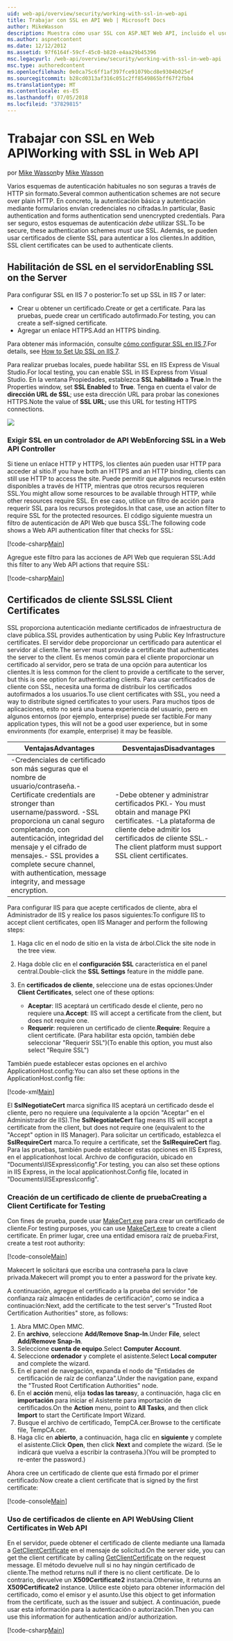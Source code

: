```yaml
---
uid: web-api/overview/security/working-with-ssl-in-web-api
title: Trabajar con SSL en API Web | Microsoft Docs
author: MikeWasson
description: Muestra cómo usar SSL con ASP.NET Web API, incluido el uso de certificados de cliente SSL.
ms.author: aspnetcontent
ms.date: 12/12/2012
ms.assetid: 97f6164f-59cf-45c0-b820-e4aa29b45396
msc.legacyurl: /web-api/overview/security/working-with-ssl-in-web-api
msc.type: authoredcontent
ms.openlocfilehash: 0e0ca75c6ff1af397fce91079bcd8e9304b025ef
ms.sourcegitcommit: b28cd0313af316c051c2ff8549865bff67f2fbb4
ms.translationtype: MT
ms.contentlocale: es-ES
ms.lasthandoff: 07/05/2018
ms.locfileid: "37829815"
---
```

<a name="working-with-ssl-in-web-api"></a><span data-ttu-id="b407d-103">Trabajar con SSL en Web API</span><span class="sxs-lookup"><span data-stu-id="b407d-103">Working with SSL in Web API</span></span>
====================
<span data-ttu-id="b407d-104">por [Mike Wasson](https://github.com/MikeWasson)</span><span class="sxs-lookup"><span data-stu-id="b407d-104">by [Mike Wasson](https://github.com/MikeWasson)</span></span>

<span data-ttu-id="b407d-105">Varios esquemas de autenticación habituales no son seguras a través de HTTP sin formato.</span><span class="sxs-lookup"><span data-stu-id="b407d-105">Several common authentication schemes are not secure over plain HTTP.</span></span> <span data-ttu-id="b407d-106">En concreto, la autenticación básica y autenticación mediante formularios envían credenciales no cifradas.</span><span class="sxs-lookup"><span data-stu-id="b407d-106">In particular, Basic authentication and forms authentication send unencrypted credentials.</span></span> <span data-ttu-id="b407d-107">Para ser seguro, estos esquemas de autenticación *debe* utilizar SSL.</span><span class="sxs-lookup"><span data-stu-id="b407d-107">To be secure, these authentication schemes *must* use SSL.</span></span> <span data-ttu-id="b407d-108">Además, se pueden usar certificados de cliente SSL para autenticar a los clientes.</span><span class="sxs-lookup"><span data-stu-id="b407d-108">In addition, SSL client certificates can be used to authenticate clients.</span></span>

## <a name="enabling-ssl-on-the-server"></a><span data-ttu-id="b407d-109">Habilitación de SSL en el servidor</span><span class="sxs-lookup"><span data-stu-id="b407d-109">Enabling SSL on the Server</span></span>

<span data-ttu-id="b407d-110">Para configurar SSL en IIS 7 o posterior:</span><span class="sxs-lookup"><span data-stu-id="b407d-110">To set up SSL in IIS 7 or later:</span></span>

- <span data-ttu-id="b407d-111">Crear u obtener un certificado.</span><span class="sxs-lookup"><span data-stu-id="b407d-111">Create or get a certificate.</span></span> <span data-ttu-id="b407d-112">Para las pruebas, puede crear un certificado autofirmado.</span><span class="sxs-lookup"><span data-stu-id="b407d-112">For testing, you can create a self-signed certificate.</span></span>
- <span data-ttu-id="b407d-113">Agregar un enlace HTTPS.</span><span class="sxs-lookup"><span data-stu-id="b407d-113">Add an HTTPS binding.</span></span>

<span data-ttu-id="b407d-114">Para obtener más información, consulte [cómo configurar SSL en IIS 7](https://www.iis.net/learn/manage/configuring-security/how-to-set-up-ssl-on-iis).</span><span class="sxs-lookup"><span data-stu-id="b407d-114">For details, see [How to Set Up SSL on IIS 7](https://www.iis.net/learn/manage/configuring-security/how-to-set-up-ssl-on-iis).</span></span>

<span data-ttu-id="b407d-115">Para realizar pruebas locales, puede habilitar SSL en IIS Express de Visual Studio.</span><span class="sxs-lookup"><span data-stu-id="b407d-115">For local testing, you can enable SSL in IIS Express from Visual Studio.</span></span> <span data-ttu-id="b407d-116">En la ventana Propiedades, establezca **SSL habilitado** a **True**.</span><span class="sxs-lookup"><span data-stu-id="b407d-116">In the Properties window, set **SSL Enabled** to **True**.</span></span> <span data-ttu-id="b407d-117">Tenga en cuenta el valor de **dirección URL de SSL**; use esta dirección URL para probar las conexiones HTTPS.</span><span class="sxs-lookup"><span data-stu-id="b407d-117">Note the value of **SSL URL**; use this URL for testing HTTPS connections.</span></span>

![](working-with-ssl-in-web-api/_static/image1.png)

### <a name="enforcing-ssl-in-a-web-api-controller"></a><span data-ttu-id="b407d-118">Exigir SSL en un controlador de API Web</span><span class="sxs-lookup"><span data-stu-id="b407d-118">Enforcing SSL in a Web API Controller</span></span>

<span data-ttu-id="b407d-119">Si tiene un enlace HTTP y HTTPS, los clientes aún pueden usar HTTP para acceder al sitio.</span><span class="sxs-lookup"><span data-stu-id="b407d-119">If you have both an HTTPS and an HTTP binding, clients can still use HTTP to access the site.</span></span> <span data-ttu-id="b407d-120">Puede permitir que algunos recursos estén disponibles a través de HTTP, mientras que otros recursos requieren SSL.</span><span class="sxs-lookup"><span data-stu-id="b407d-120">You might allow some resources to be available through HTTP, while other resources require SSL.</span></span> <span data-ttu-id="b407d-121">En ese caso, utilice un filtro de acción para requerir SSL para los recursos protegidos.</span><span class="sxs-lookup"><span data-stu-id="b407d-121">In that case, use an action filter to require SSL for the protected resources.</span></span> <span data-ttu-id="b407d-122">El código siguiente muestra un filtro de autenticación de API Web que busca SSL:</span><span class="sxs-lookup"><span data-stu-id="b407d-122">The following code shows a Web API authentication filter that checks for SSL:</span></span>

[!code-csharp[Main](working-with-ssl-in-web-api/samples/sample1.cs)]

<span data-ttu-id="b407d-123">Agregue este filtro para las acciones de API Web que requieran SSL:</span><span class="sxs-lookup"><span data-stu-id="b407d-123">Add this filter to any Web API actions that require SSL:</span></span>

[!code-csharp[Main](working-with-ssl-in-web-api/samples/sample2.cs)]

## <a name="ssl-client-certificates"></a><span data-ttu-id="b407d-124">Certificados de cliente SSL</span><span class="sxs-lookup"><span data-stu-id="b407d-124">SSL Client Certificates</span></span>

<span data-ttu-id="b407d-125">SSL proporciona autenticación mediante certificados de infraestructura de clave pública.</span><span class="sxs-lookup"><span data-stu-id="b407d-125">SSL provides authentication by using Public Key Infrastructure certificates.</span></span> <span data-ttu-id="b407d-126">El servidor debe proporcionar un certificado para autenticar el servidor al cliente.</span><span class="sxs-lookup"><span data-stu-id="b407d-126">The server must provide a certificate that authenticates the server to the client.</span></span> <span data-ttu-id="b407d-127">Es menos común para el cliente proporcionar un certificado al servidor, pero se trata de una opción para autenticar los clientes.</span><span class="sxs-lookup"><span data-stu-id="b407d-127">It is less common for the client to provide a certificate to the server, but this is one option for authenticating clients.</span></span> <span data-ttu-id="b407d-128">Para usar certificados de cliente con SSL, necesita una forma de distribuir los certificados autofirmados a los usuarios.</span><span class="sxs-lookup"><span data-stu-id="b407d-128">To use client certificates with SSL, you need a way to distribute signed certificates to your users.</span></span> <span data-ttu-id="b407d-129">Para muchos tipos de aplicaciones, esto no será una buena experiencia del usuario, pero en algunos entornos (por ejemplo, enterprise) puede ser factible.</span><span class="sxs-lookup"><span data-stu-id="b407d-129">For many application types, this will not be a good user experience, but in some environments (for example, enterprise) it may be feasible.</span></span>

| <span data-ttu-id="b407d-130">Ventajas</span><span class="sxs-lookup"><span data-stu-id="b407d-130">Advantages</span></span> | <span data-ttu-id="b407d-131">Desventajas</span><span class="sxs-lookup"><span data-stu-id="b407d-131">Disadvantages</span></span> |
| --- | --- |
| <span data-ttu-id="b407d-132">-Credenciales de certificado son más seguras que el nombre de usuario/contraseña.</span><span class="sxs-lookup"><span data-stu-id="b407d-132">- Certificate credentials are stronger than username/password.</span></span> <span data-ttu-id="b407d-133">-SSL proporciona un canal seguro completando, con autenticación, integridad del mensaje y el cifrado de mensajes.</span><span class="sxs-lookup"><span data-stu-id="b407d-133">- SSL provides a complete secure channel, with authentication, message integrity, and message encryption.</span></span> | <span data-ttu-id="b407d-134">-Debe obtener y administrar certificados PKI.</span><span class="sxs-lookup"><span data-stu-id="b407d-134">- You must obtain and manage PKI certificates.</span></span> <span data-ttu-id="b407d-135">-La plataforma de cliente debe admitir los certificados de cliente SSL.</span><span class="sxs-lookup"><span data-stu-id="b407d-135">- The client platform must support SSL client certificates.</span></span> |

<span data-ttu-id="b407d-136">Para configurar IIS para que acepte certificados de cliente, abra el Administrador de IIS y realice los pasos siguientes:</span><span class="sxs-lookup"><span data-stu-id="b407d-136">To configure IIS to accept client certificates, open IIS Manager and perform the following steps:</span></span>

1. <span data-ttu-id="b407d-137">Haga clic en el nodo de sitio en la vista de árbol.</span><span class="sxs-lookup"><span data-stu-id="b407d-137">Click the site node in the tree view.</span></span>
2. <span data-ttu-id="b407d-138">Haga doble clic en el **configuración SSL** característica en el panel central.</span><span class="sxs-lookup"><span data-stu-id="b407d-138">Double-click the **SSL Settings** feature in the middle pane.</span></span>
3. <span data-ttu-id="b407d-139">En **certificados de cliente**, seleccione una de estas opciones:</span><span class="sxs-lookup"><span data-stu-id="b407d-139">Under **Client Certificates**, select one of these options:</span></span> 

    - <span data-ttu-id="b407d-140">**Aceptar**: IIS aceptará un certificado desde el cliente, pero no requiere una.</span><span class="sxs-lookup"><span data-stu-id="b407d-140">**Accept**: IIS will accept a certificate from the client, but does not require one.</span></span>
    - <span data-ttu-id="b407d-141">**Requerir**: requieren un certificado de cliente.</span><span class="sxs-lookup"><span data-stu-id="b407d-141">**Require**: Require a client certificate.</span></span> <span data-ttu-id="b407d-142">(Para habilitar esta opción, también debe seleccionar "Requerir SSL")</span><span class="sxs-lookup"><span data-stu-id="b407d-142">(To enable this option, you must also select "Require SSL")</span></span>

<span data-ttu-id="b407d-143">También puede establecer estas opciones en el archivo ApplicationHost.config:</span><span class="sxs-lookup"><span data-stu-id="b407d-143">You can also set these options in the ApplicationHost.config file:</span></span>

[!code-xml[Main](working-with-ssl-in-web-api/samples/sample3.xml)]

<span data-ttu-id="b407d-144">El **SslNegotiateCert** marca significa IIS aceptará un certificado desde el cliente, pero no requiere una (equivalente a la opción "Aceptar" en el Administrador de IIS).</span><span class="sxs-lookup"><span data-stu-id="b407d-144">The **SslNegotiateCert** flag means IIS will accept a certificate from the client, but does not require one (equivalent to the "Accept" option in IIS Manager).</span></span> <span data-ttu-id="b407d-145">Para solicitar un certificado, establezca el **SslRequireCert** marca.</span><span class="sxs-lookup"><span data-stu-id="b407d-145">To require a certificate, set the **SslRequireCert** flag.</span></span> <span data-ttu-id="b407d-146">Para las pruebas, también puede establecer estas opciones en IIS Express, en el applicationhost local. Archivo de configuración, ubicado en "Documents\IISExpress\config".</span><span class="sxs-lookup"><span data-stu-id="b407d-146">For testing, you can also set these options in IIS Express, in the local applicationhost.Config file, located in "Documents\IISExpress\config".</span></span>

### <a name="creating-a-client-certificate-for-testing"></a><span data-ttu-id="b407d-147">Creación de un certificado de cliente de prueba</span><span class="sxs-lookup"><span data-stu-id="b407d-147">Creating a Client Certificate for Testing</span></span>

<span data-ttu-id="b407d-148">Con fines de prueba, puede usar [MakeCert.exe](https://msdn.microsoft.com/library/bfsktky3.aspx) para crear un certificado de cliente.</span><span class="sxs-lookup"><span data-stu-id="b407d-148">For testing purposes, you can use [MakeCert.exe](https://msdn.microsoft.com/library/bfsktky3.aspx) to create a client certificate.</span></span> <span data-ttu-id="b407d-149">En primer lugar, cree una entidad emisora raíz de prueba:</span><span class="sxs-lookup"><span data-stu-id="b407d-149">First, create a test root authority:</span></span>

[!code-console[Main](working-with-ssl-in-web-api/samples/sample4.cmd)]

<span data-ttu-id="b407d-150">Makecert le solicitará que escriba una contraseña para la clave privada.</span><span class="sxs-lookup"><span data-stu-id="b407d-150">Makecert will prompt you to enter a password for the private key.</span></span>

<span data-ttu-id="b407d-151">A continuación, agregue el certificado a la prueba del servidor "de confianza raíz almacén entidades de certificación", como se indica a continuación:</span><span class="sxs-lookup"><span data-stu-id="b407d-151">Next, add the certificate to the test server's "Trusted Root Certification Authorities" store, as follows:</span></span>

1. <span data-ttu-id="b407d-152">Abra MMC.</span><span class="sxs-lookup"><span data-stu-id="b407d-152">Open MMC.</span></span>
2. <span data-ttu-id="b407d-153">En **archivo**, seleccione **Add/Remove Snap-In**.</span><span class="sxs-lookup"><span data-stu-id="b407d-153">Under **File**, select **Add/Remove Snap-In**.</span></span>
3. <span data-ttu-id="b407d-154">Seleccione **cuenta de equipo**.</span><span class="sxs-lookup"><span data-stu-id="b407d-154">Select **Computer Account**.</span></span>
4. <span data-ttu-id="b407d-155">Seleccione **ordenador** y complete el asistente.</span><span class="sxs-lookup"><span data-stu-id="b407d-155">Select **Local computer** and complete the wizard.</span></span>
5. <span data-ttu-id="b407d-156">En el panel de navegación, expanda el nodo de "Entidades de certificación de raíz de confianza".</span><span class="sxs-lookup"><span data-stu-id="b407d-156">Under the navigation pane, expand the "Trusted Root Certification Authorities" node.</span></span>
6. <span data-ttu-id="b407d-157">En el **acción** menú, elija **todas las tareas**y, a continuación, haga clic en **importación** para iniciar el Asistente para importación de certificados.</span><span class="sxs-lookup"><span data-stu-id="b407d-157">On the **Action** menu, point to **All Tasks**, and then click **Import** to start the Certificate Import Wizard.</span></span>
7. <span data-ttu-id="b407d-158">Busque el archivo de certificado, TempCA.cer.</span><span class="sxs-lookup"><span data-stu-id="b407d-158">Browse to the certificate file, TempCA.cer.</span></span>
8. <span data-ttu-id="b407d-159">Haga clic en **abierto**, a continuación, haga clic en **siguiente** y complete el asistente.</span><span class="sxs-lookup"><span data-stu-id="b407d-159">Click **Open**, then click **Next** and complete the wizard.</span></span> <span data-ttu-id="b407d-160">(Se le indicará que vuelva a escribir la contraseña.)</span><span class="sxs-lookup"><span data-stu-id="b407d-160">(You will be prompted to re-enter the password.)</span></span>

<span data-ttu-id="b407d-161">Ahora cree un certificado de cliente que está firmado por el primer certificado:</span><span class="sxs-lookup"><span data-stu-id="b407d-161">Now create a client certificate that is signed by the first certificate:</span></span>

[!code-console[Main](working-with-ssl-in-web-api/samples/sample5.cmd)]

### <a name="using-client-certificates-in-web-api"></a><span data-ttu-id="b407d-162">Uso de certificados de cliente en API Web</span><span class="sxs-lookup"><span data-stu-id="b407d-162">Using Client Certificates in Web API</span></span>

<span data-ttu-id="b407d-163">En el servidor, puede obtener el certificado de cliente mediante una llamada a [GetClientCertificate](https://msdn.microsoft.com/library/system.net.http.httprequestmessageextensions.getclientcertificate.aspx) en el mensaje de solicitud.</span><span class="sxs-lookup"><span data-stu-id="b407d-163">On the server side, you can get the client certificate by calling [GetClientCertificate](https://msdn.microsoft.com/library/system.net.http.httprequestmessageextensions.getclientcertificate.aspx) on the request message.</span></span> <span data-ttu-id="b407d-164">El método devuelve null si no hay ningún certificado de cliente.</span><span class="sxs-lookup"><span data-stu-id="b407d-164">The method returns null if there is no client certificate.</span></span> <span data-ttu-id="b407d-165">De lo contrario, devuelve un **X509Certificate2** instancia.</span><span class="sxs-lookup"><span data-stu-id="b407d-165">Otherwise, it returns an **X509Certificate2** instance.</span></span> <span data-ttu-id="b407d-166">Utilice este objeto para obtener información del certificado, como el emisor y el asunto.</span><span class="sxs-lookup"><span data-stu-id="b407d-166">Use this object to get information from the certificate, such as the issuer and subject.</span></span> <span data-ttu-id="b407d-167">A continuación, puede usar esta información para la autenticación o autorización.</span><span class="sxs-lookup"><span data-stu-id="b407d-167">Then you can use this information for authentication and/or authorization.</span></span>

[!code-csharp[Main](working-with-ssl-in-web-api/samples/sample6.cs)]
